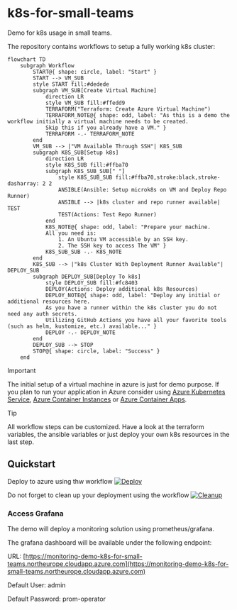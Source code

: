 # k8s-for-small-teams

Demo for k8s usage in small teams.

The repository contains workflows to setup a fully working k8s cluster:

```mermaid
flowchart TD
    subgraph Workflow
        START@{ shape: circle, label: "Start" }
        START --> VM_SUB
        style START fill:#dedede
        subgraph VM_SUB[Create Virtual Machine]
            direction LR
            style VM_SUB fill:#ffedd9
            TERRAFORM("Terraform: Create Azure Virtual Machine")
            TERRAFORM_NOTE@{ shape: odd, label: "As this is a demo the workflow initially a virtual machine needs to be created.
            Skip this if you already have a VM." }
            TERRAFORM -.- TERRAFORM_NOTE
        end
        VM_SUB --> |"VM Available Through SSH"| K8S_SUB
        subgraph K8S_SUB[Setup k8s]
            direction LR
            style K8S_SUB fill:#ffba70
            subgraph K8S_SUB_SUB[" "]
                style K8S_SUB_SUB fill:#ffba70,stroke:black,stroke-dasharray: 2 2
                ANSIBLE(Ansible: Setup microk8s on VM and Deploy Repo Runner)
                ANSIBLE --> |k8s cluster and repo runner available| TEST
                TEST(Actions: Test Repo Runner)
            end
            K8S_NOTE@{ shape: odd, label: "Prepare your machine.
            All you need is:
                1. An Ubuntu VM accessible by an SSH key.
                2. The SSH key to access The VM" }
            K8S_SUB_SUB -.- K8S_NOTE
        end
        K8S_SUB --> |"k8s Cluster With Deployment Runner Available"| DEPLOY_SUB
        subgraph DEPLOY_SUB[Deploy To k8s]
            style DEPLOY_SUB fill:#fc8403
            DEPLOY(Actions: Deploy additional k8s Resources)
            DEPLOY_NOTE@{ shape: odd, label: "Deploy any initial or additional resources here.
            As you have a runner within the k8s cluster you do not need any auth secrets.
            Utilizing GitHub Actions you have all your favorite tools (such as helm, kustomize, etc.) available..." }
            DEPLOY -.- DEPLOY_NOTE
        end
        DEPLOY_SUB --> STOP
        STOP@{ shape: circle, label: "Success" }
    end
```

<!-- markdownlint-disable -->

> [!IMPORTANT]
> The initial setup of a virtual machine in azure is just for demo purpose. If you plan to run your application in Azure consider using [Azure Kubernetes Service](https://learn.microsoft.com/de-de/azure/aks/what-is-aks), [Azure Container Instances](https://learn.microsoft.com/en-us/azure/container-instances/container-instances-overview) or [Azure Container Apps](https://learn.microsoft.com/en-us/azure/container-apps/overview).

> [!TIP]
> All workflow steps can be customized. Have a look at the terraform variables, the ansible variables or just deploy your own k8s resources in the last step.

<!-- markdownlint-enable -->

## Quickstart

Deploy to azure using thw workflow [![Deploy](https://github.com/m4s-b3n/k8s-for-small-teams/actions/workflows/deploy.yml/badge.svg)](https://github.com/m4s-b3n/k8s-for-small-teams/actions/workflows/deploy.yml)

Do not forget to clean up your deployment using the workflow [![Cleanup](https://github.com/m4s-b3n/k8s-for-small-teams/actions/workflows/cleanup.yml/badge.svg)](https://github.com/m4s-b3n/k8s-for-small-teams/actions/workflows/cleanup.yml)

### Access Grafana

The demo will deploy a monitoring solution using prometheus/grafana.

The grafana dashboard will be available under the following endpoint:

URL: [https://monitoring-demo-k8s-for-small-teams.northeurope.cloudapp.azure.com](https://monitoring-demo-k8s-for-small-teams.northeurope.cloudapp.azure.com)

Default User: admin

Default Password: prom-operator
